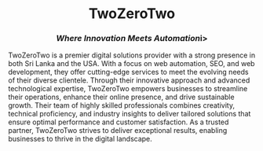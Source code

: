 <h1 align="center">TwoZeroTwo</h1>
<h3 align="center"><i>Where Innovation Meets Automation</i>i></h3>

TwoZeroTwo is a premier digital solutions provider with a strong presence in both Sri Lanka and the USA. With a focus on web automation, SEO, and web development, they offer cutting-edge services to meet the evolving needs of their diverse clientele. Through their innovative approach and advanced technological expertise, TwoZeroTwo empowers businesses to streamline their operations, enhance their online presence, and drive sustainable growth. Their team of highly skilled professionals combines creativity, technical proficiency, and industry insights to deliver tailored solutions that ensure optimal performance and customer satisfaction. As a trusted partner, TwoZeroTwo strives to deliver exceptional results, enabling businesses to thrive in the digital landscape.
